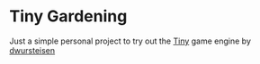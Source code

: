 # Tiny Gardening

Just a simple personal project to try out the [Tiny](https://minigdx.github.io/tiny/) game engine by [dwursteisen](https://github.com/dwursteisen)